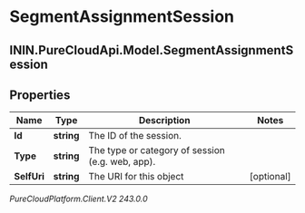 # SegmentAssignmentSession

## ININ.PureCloudApi.Model.SegmentAssignmentSession

## Properties

|Name | Type | Description | Notes|
|------------ | ------------- | ------------- | -------------|
| **Id** | **string** | The ID of the session. | |
| **Type** | **string** | The type or category of session (e.g. web, app). | |
| **SelfUri** | **string** | The URI for this object | [optional] |



_PureCloudPlatform.Client.V2 243.0.0_
